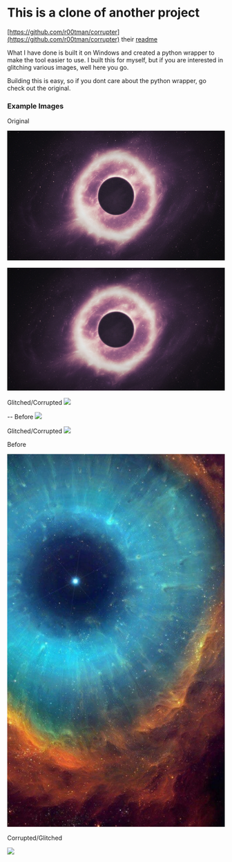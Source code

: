 # This is a clone of another project

[https://github.com/r00tman/corrupter](https://github.com/r00tman/corrupter)
their [readme](old_README.md)

What I have done is built it on Windows and created a python wrapper to make the tool easier to use. I built this for myself, but if you are interested in glitching various images, well here you go.

Building this is easy, so if you dont care about the python wrapper, go check out the original.

### Example Images

Original


<img src="input/eye2.png" height="300">


![](input/eye2.png)

Glitched/Corrupted
![](output/corrupt_eye2.png)

--
Before
![](input/mars.png)

Glitched/Corrupted
![](output/glitch_mars.png)

Before

![](input/galactic_eye.png)

Corrupted/Glitched

![](output/corrupt_galactic_eye_2.png)
